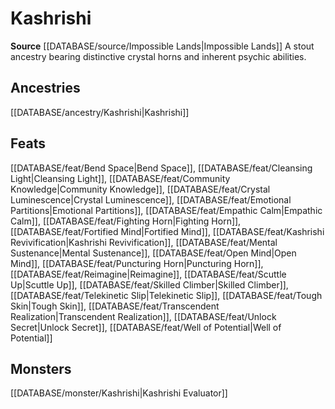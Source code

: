 ﻿---
id: '462'
name: Kashrishi
rarity: Common
rus_type_level: null
source: '[[DATABASE/source/Impossible Lands|Impossible Lands]]'
trait:
- Kashrishi
type: Trait

---
# Kashrishi

**Source** [[DATABASE/source/Impossible Lands|Impossible Lands]]
A stout ancestry bearing distinctive crystal horns and inherent psychic abilities.

## Ancestries

[[DATABASE/ancestry/Kashrishi|Kashrishi]]

## Feats

[[DATABASE/feat/Bend Space|Bend Space]], [[DATABASE/feat/Cleansing Light|Cleansing Light]], [[DATABASE/feat/Community Knowledge|Community Knowledge]], [[DATABASE/feat/Crystal Luminescence|Crystal Luminescence]], [[DATABASE/feat/Emotional Partitions|Emotional Partitions]], [[DATABASE/feat/Empathic Calm|Empathic Calm]], [[DATABASE/feat/Fighting Horn|Fighting Horn]], [[DATABASE/feat/Fortified Mind|Fortified Mind]], [[DATABASE/feat/Kashrishi Revivification|Kashrishi Revivification]], [[DATABASE/feat/Mental Sustenance|Mental Sustenance]], [[DATABASE/feat/Open Mind|Open Mind]], [[DATABASE/feat/Puncturing Horn|Puncturing Horn]], [[DATABASE/feat/Reimagine|Reimagine]], [[DATABASE/feat/Scuttle Up|Scuttle Up]], [[DATABASE/feat/Skilled Climber|Skilled Climber]], [[DATABASE/feat/Telekinetic Slip|Telekinetic Slip]], [[DATABASE/feat/Tough Skin|Tough Skin]], [[DATABASE/feat/Transcendent Realization|Transcendent Realization]], [[DATABASE/feat/Unlock Secret|Unlock Secret]], [[DATABASE/feat/Well of Potential|Well of Potential]]

## Monsters

[[DATABASE/monster/Kashrishi|Kashrishi Evaluator]]